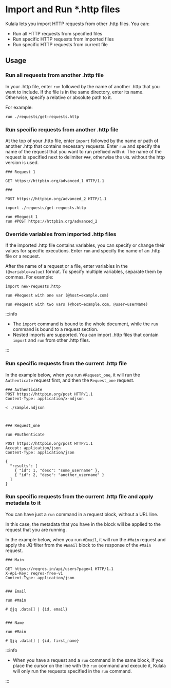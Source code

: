 # Import and Run *.http files

Kulala lets you import HTTP requests from other .http files. You can:

- Run all HTTP requests from specified files
- Run specific HTTP requests from imported files
- Run specific HTTP requests from current file

## Usage

### Run all requests from another .http file

In your .http file, enter `run` followed by the name of another .http that you want to include. 
If the file is in the same directory, enter its name. Otherwise, specify a relative or absolute path to it. 

For example:

```http
run ./requests/get-requests.http
```

### Run specific requests from another .http file

At the top of your .http file, enter `import` followed by the name or path of another .http that contains necessary requests.
Enter `run` and specify the name of the request that you want to run prefixed with `#`. The name of the request is specified next to 
delimiter `###`, otherwise the `URL` without the http version is used.

```http get-requests.http
### Request 1

GET https://httpbin.org/advanced_1 HTTP/1.1

###

POST https://httpbin.org/advanced_2 HTTP/1.1
```

```http
import ./requests/get-requests.http

run #Request 1
run #POST https://httpbin.org/advanced_2
```

### Override variables from imported .http files

If the imported .http file contains variables, you can specify or change their values for specific executions.
Enter `run` and specify the name of an .http file or a request.

After the name of a request or a file, enter variables in the `(@variable=value)` format. To specify multiple 
variables, separate them by commas. For example:

```http
import new-requests.http

run #Request with one var (@host=example.com)

run #Request with two vars (@host=example.com, @user=userName)
```

:::info

- The `import` command is bound to the whole document, while the `run` command is bound to a request section.
- Nested imports are supported. You can import .http files that contain `import` and `run` from other .http files. 

:::

### Run specific requests from the current .http file

In the example below, when you run `#Request_one`, it will run the `Authenticate` request first, and then the `Request_one` request.

```http
### Authenticate
POST https://httpbin.org/post HTTP/1.1
Content-Type: application/x-ndjson

< ./sample.ndjson



### Request_one

run #Authenticate

POST https://httpbin.org/post HTTP/1.1
Accept: application/json
Content-Type: application/json

{
  "results": [
    { "id": 1, "desc": "some_username" },
    { "id": 2, "desc": "another_username" }
  ]
}
```

### Run specific requests from the current .http file and apply metadata to it

You can have just a `run` command in a request block, without a URL line.

In this case, the metadata that you have in the block will be applied to the request that you are running.

In the example below, when you run `#Email`, it will run the `#Main` request and apply the JQ filter from the `#Email` block to the response of the `#Main` request.

```http
### Main

GET https://reqres.in/api/users?page=1 HTTP/1.1
X-Api-Key: reqres-free-v1
Content-Type: application/json


### Email

run #Main

# @jq .data[] | {id, email}


### Name

run #Main

# @jq .data[] | {id, first_name}
```

:::info

- When you have a request and a `run` command in the same block, if you place the cursor on the line with 
the `run` command and execute it, Kulala will only run the requests specified in the `run` command.

:::
